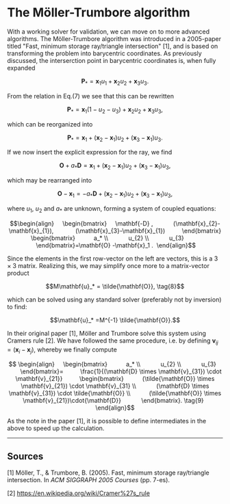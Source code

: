 # The Möller-Trumbore algorithm

With a working solver for validation, we can move on to more advanced algorithms.  The Möller-Trumbore algorithm was introduced in a 2005-paper titled "Fast, minimum storage ray/triangle intersection" [1], and is based on transforming the problem into barycentric coordinates. As previously discussed, the interserction point in barycentric coordinates is, when fully expanded

$$\mathbf{P}_{*} = \mathbf{x}_1 u_1 + \mathbf{x}_2 u_2 + \mathbf{x}_3 u_3.$$

From the relation in Eq.(7) we see that this can be rewritten

$$\mathbf{P}_{*} = \mathbf{x}_1 (1-u_2 - u_3) + \mathbf{x}_2 u_2 + \mathbf{x}_3 u_3 ,$$

which can be reorganized into

$$\mathbf{P}_{*} = \mathbf{x}_1 + (\mathbf{x}_2-\mathbf{x}_1) u_2 + (\mathbf{x}_3-\mathbf{x}_1)u_3  .$$

If we now insert the explicit expression for the ray, we find

$$\mathbf{O} + a_*\mathbf{D} = \mathbf{x}_1 + (\mathbf{x}_2-\mathbf{x}_1) u_2 + (\mathbf{x}_3-\mathbf{x}_1)u_3 ,$$

which may be rearranged into

$$\mathbf{O} -\mathbf{x}_1 = - a_*\mathbf{D} + (\mathbf{x}_2-\mathbf{x}_1) u_2 + (\mathbf{x}_3-\mathbf{x}_1)u_3 ,$$

where $u_1$, $u_2$ and $a_*$ are unknown, forming a system of coupled equations:

$$\begin{align}  
     \begin{bmatrix}  
           \mathbf{-D}  ,
           (\mathbf{x}_{2}-\mathbf{x}_{1}),   
           (\mathbf{x}_{3}-\mathbf{x}_{1})  
         \end{bmatrix} \begin{bmatrix}  
            a_*  \\
           u_{2} \\  
           u_{3}  
         \end{bmatrix}=\mathbf{O} -\mathbf{x}_1 .
 \end{align}$$

Since the elements in the first row-vector on the left are vectors, this is a $3 \times 3$ matrix. Realizing this, we may simplify once more to a matrix-vector product

$$M\mathbf{u}_* = \tilde{\mathbf{O}}, \tag{8}$$

which can be solved using any standard solver (preferably not by inversion) to find:

$$\mathbf{u}_* =M^{-1} \tilde{\mathbf{O}}.$$

In their original paper [1], Möller and Trumbore solve this system using Cramers rule [2]. We have followed the same procedure, i.e. by defining $\mathbf{v}_{ij} = (\mathbf{x}_{i}-\mathbf{x}_{j})$, whereby we finally compute

$$ \begin{align}    
     \begin{bmatrix}  
            a_*  \\
           u_{2} \\  
           u_{3}  
         \end{bmatrix}=
         \frac{1}{(\mathbf{D} \times \mathbf{v}_{31}) \cdot \mathbf{v}_{21}}
         \begin{bmatrix}  
           (\tilde{\mathbf{O}} \times \mathbf{v}_{21}) \cdot \mathbf{v}_{31} \\
           (\mathbf{D} \times \mathbf{v}_{31}) \cdot \tilde{\mathbf{O}} \\  
          (\tilde{\mathbf{O}} \times \mathbf{v}_{21})\cdot{\mathbf{D}}   
         \end{bmatrix}. \tag{9}
  \end{align}$$

As the note in the paper [1], it is possible to define intermediates in the above to speed up the calculation. 

---

## Sources

[1] Möller, T., & Trumbore, B. (2005). Fast, minimum storage ray/triangle intersection. In _ACM SIGGRAPH 2005 Courses_ (pp. 7-es).

[2] https://en.wikipedia.org/wiki/Cramer%27s_rule



